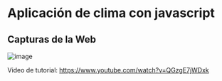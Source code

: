 # Aplicación de clima con javascript

## Capturas de la Web
![image](https://github.com/ztevenx100/js_weather-app-1/assets/50757337/fda7bbd5-bad6-42ba-b754-5dac40d06e6c)

Video de tutorial: https://www.youtube.com/watch?v=QGzgE7jWDxk
